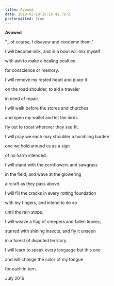 ```yaml
---
title: Avowed
date: 2019-02-19T19:18:42.787Z
preformatted: true
---
```

**Avowed**



"...of course, I disavow and condemn them."



I will become milk, and in a bowl will mix myself 

with ash to make a healing poultice

for conscience or memory.



I will remove my rested heart and place it 

on the road shoulder, to aid a traveler 

in need of repair.



I will walk before the stores and churches 

and open my wallet and let the birds 

fly out to roost wherever they see fit.



I will pray we each may shoulder a humbling burden 

one we hold around us as a sign 

of no harm intended.



I will stand with the cornflowers and sawgrass 

in the field, and wave at the glowering

aircraft as they pass above.



I will fill the cracks in every rotting foundation

with my fingers, and intend to do so 

until the rain stops.



I will weave a flag of creepers and fallen leaves, 

starred with shining insects, and fly it unseen 

in a forest of disputed territory.



I will learn to speak every language but this one 

and will change the color of my tongue

for each in turn.



July 2016
